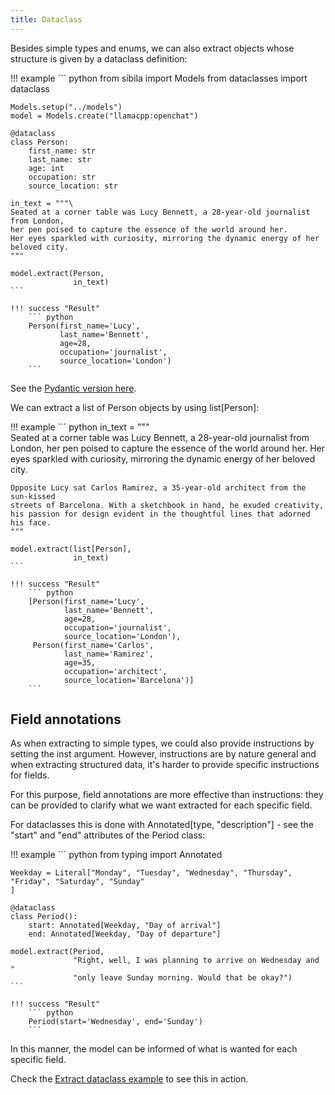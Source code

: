 ```yaml
---
title: Dataclass
---
```


Besides simple types and enums, we can also extract objects whose structure is given by a dataclass definition:

!!! example
    ``` python
    from sibila import Models
    from dataclasses import dataclass

    Models.setup("../models")
    model = Models.create("llamacpp:openchat")

    @dataclass
    class Person:
        first_name: str
        last_name: str
        age: int
        occupation: str
        source_location: str

    in_text = """\
    Seated at a corner table was Lucy Bennett, a 28-year-old journalist from London, 
    her pen poised to capture the essence of the world around her. 
    Her eyes sparkled with curiosity, mirroring the dynamic energy of her beloved city.
    """

    model.extract(Person,
                  in_text)
    ```

    !!! success "Result"
        ``` python
        Person(first_name='Lucy', 
               last_name='Bennett',
               age=28, 
               occupation='journalist',
               source_location='London')
        ```


See the [Pydantic version here](pydantic.md).



We can extract a list of Person objects by using list[Person]:


!!! example
    ``` python
    in_text = """\
    Seated at a corner table was Lucy Bennett, a 28-year-old journalist from London, 
    her pen poised to capture the essence of the world around her. 
    Her eyes sparkled with curiosity, mirroring the dynamic energy of her beloved city.

    Opposite Lucy sat Carlos Ramirez, a 35-year-old architect from the sun-kissed 
    streets of Barcelona. With a sketchbook in hand, he exuded creativity, 
    his passion for design evident in the thoughtful lines that adorned his face.
    """

    model.extract(list[Person],
                  in_text)
    ```

    !!! success "Result"
        ``` python
        [Person(first_name='Lucy', 
                last_name='Bennett',
                age=28, 
                occupation='journalist',
                source_location='London'),
         Person(first_name='Carlos', 
                last_name='Ramirez',
                age=35,
                occupation='architect',
                source_location='Barcelona')]
        ```


## Field annotations

As when extracting to simple types, we could also provide instructions by setting the inst argument. However, instructions are by nature general and when extracting structured data, it's harder to provide specific instructions for fields.

For this purpose, field annotations are more effective than instructions: they can be provided to clarify what we want extracted for each specific field.

For dataclasses this is done with Annotated[type, "description"] - see the "start" and "end" attributes of the Period class:



!!! example
    ``` python
    from typing import Annotated

    Weekday = Literal["Monday", "Tuesday", "Wednesday", "Thursday", "Friday", "Saturday", "Sunday"
    ]

    @dataclass
    class Period():
        start: Annotated[Weekday, "Day of arrival"]
        end: Annotated[Weekday, "Day of departure"]

    model.extract(Period,
                  "Right, well, I was planning to arrive on Wednesday and "
                  "only leave Sunday morning. Would that be okay?")
    ```

    !!! success "Result"
        ``` python
        Period(start='Wednesday', end='Sunday')
        ```


In this manner, the model can be informed of what is wanted for each specific field.

Check the [Extract dataclass example](../examples/extract_dataclass.md) to see this in action.

